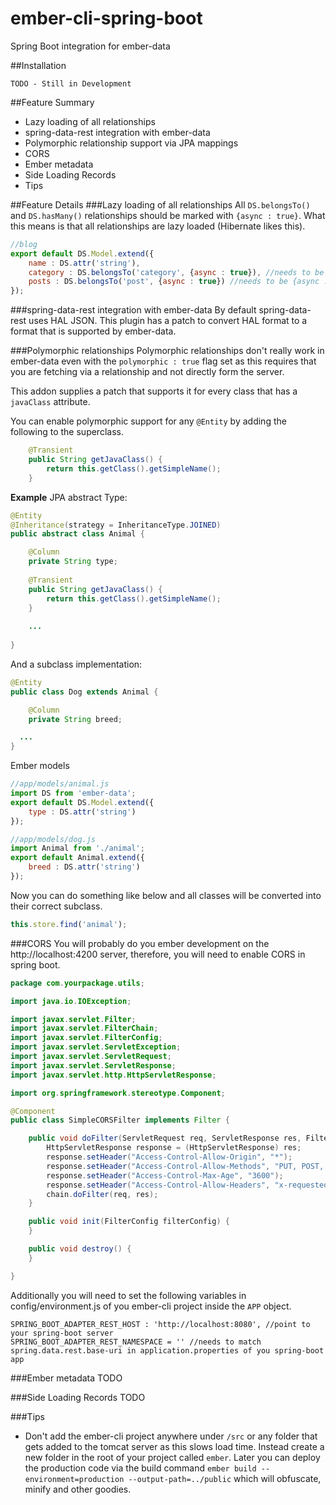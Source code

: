# ember-cli-spring-boot
Spring Boot integration for ember-data

##Installation
```
TODO - Still in Development
```

##Feature Summary
* Lazy loading of all relationships
* spring-data-rest integration with ember-data
* Polymorphic relationship support via JPA mappings
* CORS
* Ember metadata
* Side Loading Records
* Tips

##Feature Details
###Lazy loading of all relationships
All `DS.belongsTo()` and `DS.hasMany()` relationships should be marked with `{async : true}`. What this means is that all relationships are lazy loaded (Hibernate likes this).

```javascript
//blog
export default DS.Model.extend({
	name : DS.attr('string'),
	category : DS.belongsTo('category', {async : true}), //needs to be {async : true}
	posts : DS.belongsTo('post', {async : true}) //needs to be {async : true}
});
```

###spring-data-rest integration with ember-data
By default spring-data-rest uses HAL JSON.  This plugin has a patch to convert HAL format to a format that is supported by ember-data.

###Polymorphic relationships
Polymorphic relationships don't really work in ember-data even with the `polymorphic : true` flag set as this requires that you are fetching via a relationship and not directly form the server.

This addon supplies a patch that supports it for every class that has a `javaClass` attribute.

You can enable polymorphic support for any `@Entity` by adding the following to the superclass.

```java
	@Transient
	public String getJavaClass() {
		return this.getClass().getSimpleName();
	}
```

**Example** 
JPA abstract Type:

```java
@Entity
@Inheritance(strategy = InheritanceType.JOINED)
public abstract class Animal {

	@Column
	private String type;
	
	@Transient
	public String getJavaClass() {
		return this.getClass().getSimpleName();
	}
	
	...
	
}
```

And a subclass implementation:

```java
@Entity
public class Dog extends Animal {

	@Column
	private String breed;

  ...
}
```

Ember models
```javascript
//app/models/animal.js
import DS from 'ember-data';
export default DS.Model.extend({
	type : DS.attr('string')
});
```
```javascript
//app/models/dog.js
import Animal from './animal';
export default Animal.extend({
	breed : DS.attr('string')
});
```

Now you can do something like below and all classes will be converted into their correct subclass.

```javascript
this.store.find('animal');
```


###CORS
You will probably do you ember development on the http://localhost:4200 server, therefore, you will need to enable CORS in spring boot.

```java
package com.yourpackage.utils;

import java.io.IOException;

import javax.servlet.Filter;
import javax.servlet.FilterChain;
import javax.servlet.FilterConfig;
import javax.servlet.ServletException;
import javax.servlet.ServletRequest;
import javax.servlet.ServletResponse;
import javax.servlet.http.HttpServletResponse;

import org.springframework.stereotype.Component;

@Component
public class SimpleCORSFilter implements Filter {

	public void doFilter(ServletRequest req, ServletResponse res, FilterChain chain) throws IOException, ServletException {
		HttpServletResponse response = (HttpServletResponse) res;
		response.setHeader("Access-Control-Allow-Origin", "*");
		response.setHeader("Access-Control-Allow-Methods", "PUT, POST, GET, OPTIONS, DELETE");
		response.setHeader("Access-Control-Max-Age", "3600");
		response.setHeader("Access-Control-Allow-Headers", "x-requested-with, Content-Type");
		chain.doFilter(req, res);
	}

	public void init(FilterConfig filterConfig) {
	}

	public void destroy() {
	}

}
```

Additionally you will need to set the following variables in config/environment.js of you ember-cli project inside the `APP` object.
```
SPRING_BOOT_ADAPTER_REST_HOST : 'http://localhost:8080', //point to your spring-boot server
SPRING_BOOT_ADAPTER_REST_NAMESPACE = '' //needs to match spring.data.rest.base-uri in application.properties of you spring-boot app
```
###Ember metadata
TODO

###Side Loading Records
TODO

###Tips
* Don't add the ember-cli project anywhere under `/src` or any folder that gets added to the tomcat server as this slows load time.  Instead create a new folder in the root of your project called `ember`.  Later you can deploy the production code via the build command `ember build --environment=production --output-path=../public` which will obfuscate, minify and other goodies.
